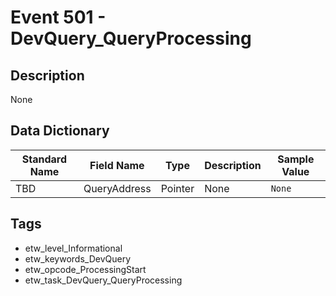 # Event 501 - DevQuery_QueryProcessing

## Description
None

## Data Dictionary
|Standard Name|Field Name|Type|Description|Sample Value|
|---|---|---|---|---|
|TBD|QueryAddress|Pointer|None|`None`|

## Tags
* etw_level_Informational
* etw_keywords_DevQuery
* etw_opcode_ProcessingStart
* etw_task_DevQuery_QueryProcessing